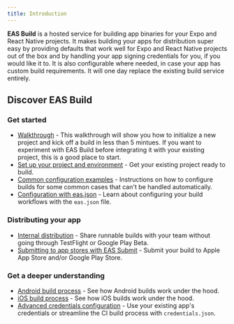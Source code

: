```yaml
---
title: Introduction
---
```


**EAS Build** is a hosted service for building app binaries for your Expo and React Native projects. It makes building your apps for distribution super easy by providing defaults that work well for Expo and React Native projects out of the box and by handling your app signing credentials for you, if you would like it to. It is also configurable where needed, in case your app has custom build requirements. It will one day replace the existing build service entirely.

## Discover EAS Build

### Get started

- [Walkthrough](walkthrough.md) - This walkthrough will show you how to initialize a new project and kick off a build in less than 5 mintues. If you want to experiment with EAS Build before integrating it with your existing project, this is a good place to start.
- [Set up your project and environment](setup.md) - Get your existing project ready to build.
- [Common configuration examples](how-tos.md) - Instructions on how to configure builds for some common cases that can't be handled automatically.
- [Configuration with eas.json](eas-json.md) - Learn about configuring your build workflows with the `eas.json` file.

### Distributing your app

- [Internal distribution](internal-distribution.md) - Share runnable builds with your team without going through TestFlight or Google Play Beta.
- [Submitting to app stores with EAS Submit](/submit/introduction.md) - Submit your build to Apple App Store and/or Google Play Store.

### Get a deeper understanding

- [Android build process](android-builds.md) - See how Android builds work under the hood.
- [iOS build process](ios-builds.md) - See how iOS builds work under the hood.
- [Advanced credentials configuration](advanced-credentials-configuration.md) - Use your existing app's credentials or streamline the CI build process with `credentials.json`.
